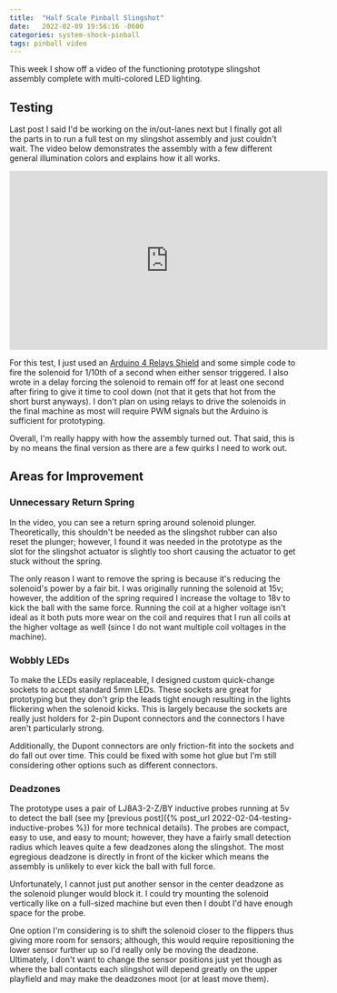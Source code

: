 ```yaml
---
title:  "Half Scale Pinball Slingshot"
date:   2022-02-09 19:56:16 -0600
categories: system-shock-pinball
tags: pinball video
---
```


This week I show off a video of the functioning prototype slingshot assembly complete with multi-colored LED lighting.

## Testing

Last post I said I'd be working on the in/out-lanes next but I finally got all the parts in to run a full test on my slingshot assembly and just couldn't wait. The video below demonstrates the assembly with a few different general illumination colors and explains how it all works.

<center>
<iframe width="560" height="315" src="https://www.youtube.com/embed/bvdvDqhvvm8" title="YouTube video player" frameborder="0" allow="accelerometer; autoplay; clipboard-write; encrypted-media; gyroscope; picture-in-picture" allowfullscreen></iframe>
</center>

For this test, I just used an [Arduino 4 Relays Shield](https://store-usa.arduino.cc/products/arduino-4-relays-shield) and some simple code to fire the solenoid for 1/10th of a second when either sensor triggered. I also wrote in a delay forcing the solenoid to remain off for at least one second after firing to give it time to cool down (not that it gets that hot from the short burst anyways). I don't plan on using relays to drive the solenoids in the final machine as most will require PWM signals but the Arduino is sufficient for prototyping.

Overall, I'm really happy with how the assembly turned out. That said, this is by no means the final version as there are a few quirks I need to work out.

## Areas for Improvement

### Unnecessary Return Spring

In the video, you can see a return spring around solenoid plunger. Theoretically, this shouldn't be needed as the slingshot rubber can also reset the plunger; however, I found it was needed in the prototype as the slot for the slingshot actuator is slightly too short causing the actuator to get stuck without the spring.

The only reason I want to remove the spring is because it's reducing the solenoid's power by a fair bit. I was originally running the solenoid at 15v; however, the addition of the spring required I increase the voltage to 18v to kick the ball with the same force. Running the coil at a higher voltage isn't ideal as it both puts more wear on the coil and requires that I run all coils at the higher voltage as well (since I do not want multiple coil voltages in the machine).

### Wobbly LEDs

To make the LEDs easily replaceable, I designed custom quick-change sockets to accept standard 5mm LEDs. These sockets are great for prototyping but they don't grip the leads tight enough resulting in the lights flickering when the solenoid kicks. This is largely because the sockets are really just holders for 2-pin Dupont connectors and the connectors I have aren't particularly strong.

Additionally, the Dupont connectors are only friction-fit into the sockets and do fall out over time. This could be fixed with some hot glue but I'm still considering other options such as different connectors.

### Deadzones

The prototype uses a pair of LJ8A3-2-Z/BY inductive probes running at 5v to detect the ball (see my [previous post]({% post_url 2022-02-04-testing-inductive-probes %}) for more technical details). The probes are compact, easy to use, and easy to mount; however, they have a fairly small detection radius which leaves quite a few deadzones along the slingshot. The most egregious deadzone is directly in front of the kicker which means the assembly is unlikely to ever kick the ball with full force.

Unfortunately, I cannot just put another sensor in the center deadzone as the solenoid plunger would block it. I could try mounting the solenoid vertically like on a full-sized machine but even then I doubt I'd have enough space for the probe.

One option I'm considering is to shift the solenoid closer to the flippers thus giving more room for sensors; although, this would require repositioning the lower sensor further up so I'd really only be moving the deadzone. Ultimately, I don't want to change the sensor positions just yet though as where the ball contacts each slingshot will depend greatly on the upper playfield and may make the deadzones moot (or at least move them).
